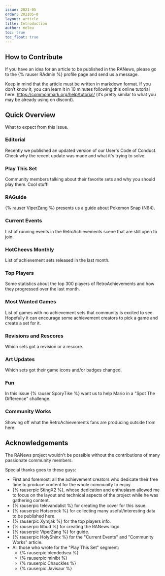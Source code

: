 ```yaml
---
issue: 2021-05
order: 202105-0
layout: article
title: Introduction
author: meleu
toc: true
toc_float: true
---
```



## How to Contribute

If you have an idea for an article to be published in the RANews, please go to the {% rauser RAdmin %} profile page and send us a message.

Keep in mind that the article must be written in markdown format. If you don’t know it, you can learn it in 10 minutes following this online tutorial here: <https://commonmark.org/help/tutorial/> (it’s pretty similar to what you may be already using on discord).


## Quick Overview

What to expect from this issue.


### Editorial

Recently we published an updated version of our User's Code of Conduct. Check why the recent update was made and what it's trying to solve.


### Play This Set

Community members talking about their favorite sets and why you should play them. Cool stuff!


### RAGuide

{% rauser ViperZang %} presents us a guide about Pokemon Snap (N64).


### Current Events

List of running events in the RetroAchievements scene that are still open to join.


### HotCheevs Monthly

List of achievement sets released in the last month.


### Top Players

Some statistics about the top 300 players of RetroAchievements and how they progressed over the last month.


### Most Wanted Games

List of games with no achievement sets that community is excited to see. Hopefully it can encourage some achievement creators to pick a game and create a set for it.


### Revisions and Rescores

Which sets got a revision or a rescore.


### Art Updates

Which sets got their game icons and/or badges changed.


### Fun

In this issue {% rauser SporyTike %} want us to help Mario in a "Spot The Difference" challenge.


### Community Works

Showing off what the RetroAchievements fans are producing outside from here.


## Acknowledgements

The RANews project wouldn't be possible without the contributions of many passionate community members.

Special thanks goes to these guys:

- First and foremost: all the achievement creators who dedicate their free time to produce content for the whole community to enjoy.
- {% rauserpic StingX2 %}, whose dedication and enthusiasm allowed me to focus on the layout and technical aspects of the project while he was gathering content.
- {% rauserpic televandalist %} for creating the cover for this issue.
- {% rauserpic Hotscrock %} for collecting many useful/interesting data to be published here.
- {% rauserpic Xymjak %} for the top players info.
- {% rauserpic lilbud %} for creating the RANews logo.
- {% rauserpic ViperZang %} for guide.
- {% rauserpic HolyShinx %} for the "Current Events" and "Community Works" article.
- All those who wrote for the "Play This Set" segment:
  - {% rauserpic blendedsea %}
  - {% rauserpic minibt %}
  - {% rauserpic Chauckles %}
  - {% rauserpic Javisaur %}
